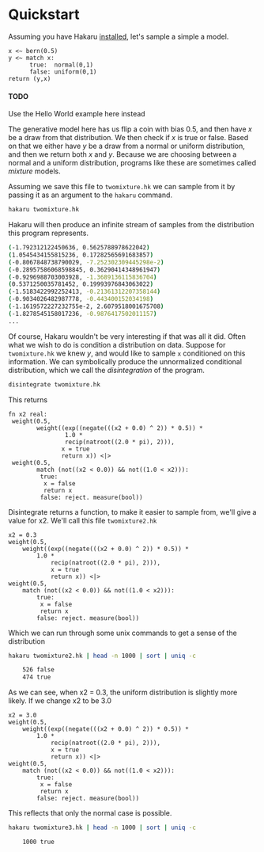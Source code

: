 # Quickstart

Assuming you have Hakaru [installed](/intro/installation), let's
sample a simple a model.

````nohighlight
x <~ bern(0.5)
y <~ match x:
      true:  normal(0,1)
      false: uniform(0,1)
return (y,x)
````
<div class="panel panel-warning">
    <div class="panel-heading">
        <h4 class="panel-title">TODO</h4>
	</div>
	<div class="panel-body">
        Use the Hello World example here instead
	</div>
</div>

The generative model here has us flip a coin with bias 0.5, and then
have *x* be a draw from that distribution. We then check if *x* is
true or false. Based on that we either have *y* be a draw from
a normal or uniform distribution, and then we return both *x* and *y*.
Because we are choosing between a normal and a uniform distribution,
programs like these are sometimes called *mixture* models.

Assuming we save this file to `twomixture.hk` we can sample from it by
passing it as an argument to the `hakaru` command. 


````bash
hakaru twomixture.hk
````

Hakaru will then produce an infinite stream of samples from the
distribution this program represents.

````bash
(-1.792312122450636, 0.5625788978622042)
(1.0545434155815236, 0.17282565691683857)
(-0.8067848738790029, -7.252302309445298e-2)
(-0.28957586068598845, 0.36290414348961947)
(-0.9296988703003928, -1.3689136115836704)
(0.5371250035781452, 0.19993976843063022)
(-1.5183422992252413, -0.21361312207358144)
(-0.9034026482987778, -0.443400152034198)
(-1.1619572227232755e-2, 2.6079518001675708)
(-1.8278545158017236, -0.9876417502011157)
...
````

Of course, Hakaru wouldn't be very interesting if that was all it
did. Often what we wish to do is condition a distribution on
data. Suppose for `twomixture.hk` we knew *y*, and would like to
sample `x` conditioned on this information. We can symbolically
produce the unnormalized conditional distribution, which we call the
*disintegration* of the program.

````bash
disintegrate twomixture.hk
````

This returns

````nohighlight
fn x2 real: 
 weight(0.5,
        weight((exp((negate(((x2 + 0.0) ^ 2)) * 0.5)) * 
                1.0 * 
                recip(natroot((2.0 * pi), 2))),
               x = true
               return x)) <|> 
 weight(0.5,
        match (not((x2 < 0.0)) && not((1.0 < x2))): 
         true: 
          x = false
          return x
         false: reject. measure(bool))
````

Disintegrate returns a function, to make it easier to sample
from, we'll give a value for x2. We'll call this file
`twomixture2.hk`

````
x2 = 0.3
weight(0.5,
    weight((exp((negate(((x2 + 0.0) ^ 2)) * 0.5)) * 
        1.0 * 
            recip(natroot((2.0 * pi), 2))),
            x = true
            return x)) <|> 
weight(0.5,
    match (not((x2 < 0.0)) && not((1.0 < x2))): 
        true:
		 x = false
         return x
        false: reject. measure(bool))
````

Which we can run through some unix commands to get a sense of
the distribution

````bash
hakaru twomixture2.hk | head -n 1000 | sort | uniq -c

    526 false
    474 true
````

As we can see, when x2 = 0.3, the uniform distribution is slightly more
likely. If we change x2 to be 3.0

````nohighlight
x2 = 3.0
weight(0.5,
    weight((exp((negate(((x2 + 0.0) ^ 2)) * 0.5)) * 
        1.0 * 
            recip(natroot((2.0 * pi), 2))),
            x = true
            return x)) <|> 
weight(0.5,
    match (not((x2 < 0.0)) && not((1.0 < x2))): 
        true:
		 x = false
         return x
        false: reject. measure(bool))
````

This reflects that only the normal case is possible.

````bash
hakaru twomixture3.hk | head -n 1000 | sort | uniq -c

    1000 true
````
